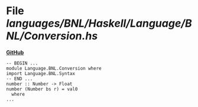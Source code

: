 # File _languages/BNL/Haskell/Language/BNL/Conversion.hs_
**[GitHub](https://github.com/softlang/yas/blob/master/languages/BNL/Haskell/Language/BNL/Conversion.hs)**
```
-- BEGIN ...
module Language.BNL.Conversion where
import Language.BNL.Syntax
-- END ...
number :: Number -> Float
number (Number bs r) = val0
  where
...
```
